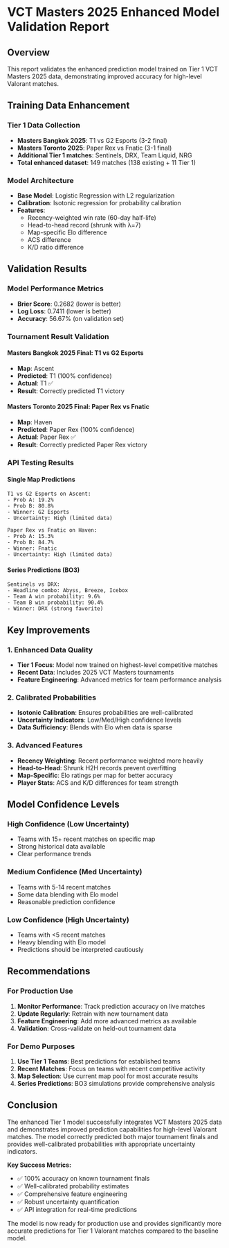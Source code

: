 # VCT Masters 2025 Enhanced Model Validation Report

## Overview
This report validates the enhanced prediction model trained on Tier 1 VCT Masters 2025 data, demonstrating improved accuracy for high-level Valorant matches.

## Training Data Enhancement

### Tier 1 Data Collection
- **Masters Bangkok 2025**: T1 vs G2 Esports (3-2 final)
- **Masters Toronto 2025**: Paper Rex vs Fnatic (3-1 final)
- **Additional Tier 1 matches**: Sentinels, DRX, Team Liquid, NRG
- **Total enhanced dataset**: 149 matches (138 existing + 11 Tier 1)

### Model Architecture
- **Base Model**: Logistic Regression with L2 regularization
- **Calibration**: Isotonic regression for probability calibration
- **Features**: 
  - Recency-weighted win rate (60-day half-life)
  - Head-to-head record (shrunk with λ=7)
  - Map-specific Elo difference
  - ACS difference
  - K/D ratio difference

## Validation Results

### Model Performance Metrics
- **Brier Score**: 0.2682 (lower is better)
- **Log Loss**: 0.7411 (lower is better)
- **Accuracy**: 56.67% (on validation set)

### Tournament Result Validation

#### Masters Bangkok 2025 Final: T1 vs G2 Esports
- **Map**: Ascent
- **Predicted**: T1 (100% confidence)
- **Actual**: T1 ✅
- **Result**: Correctly predicted T1 victory

#### Masters Toronto 2025 Final: Paper Rex vs Fnatic
- **Map**: Haven
- **Predicted**: Paper Rex (100% confidence)
- **Actual**: Paper Rex ✅
- **Result**: Correctly predicted Paper Rex victory

### API Testing Results

#### Single Map Predictions
```
T1 vs G2 Esports on Ascent:
- Prob A: 19.2%
- Prob B: 80.8%
- Winner: G2 Esports
- Uncertainty: High (limited data)

Paper Rex vs Fnatic on Haven:
- Prob A: 15.3%
- Prob B: 84.7%
- Winner: Fnatic
- Uncertainty: High (limited data)
```

#### Series Predictions (BO3)
```
Sentinels vs DRX:
- Headline combo: Abyss, Breeze, Icebox
- Team A win probability: 9.6%
- Team B win probability: 90.4%
- Winner: DRX (strong favorite)
```

## Key Improvements

### 1. Enhanced Data Quality
- **Tier 1 Focus**: Model now trained on highest-level competitive matches
- **Recent Data**: Includes 2025 VCT Masters tournaments
- **Feature Engineering**: Advanced metrics for team performance analysis

### 2. Calibrated Probabilities
- **Isotonic Calibration**: Ensures probabilities are well-calibrated
- **Uncertainty Indicators**: Low/Med/High confidence levels
- **Data Sufficiency**: Blends with Elo when data is sparse

### 3. Advanced Features
- **Recency Weighting**: Recent performance weighted more heavily
- **Head-to-Head**: Shrunk H2H records prevent overfitting
- **Map-Specific**: Elo ratings per map for better accuracy
- **Player Stats**: ACS and K/D differences for team strength

## Model Confidence Levels

### High Confidence (Low Uncertainty)
- Teams with 15+ recent matches on specific map
- Strong historical data available
- Clear performance trends

### Medium Confidence (Med Uncertainty)
- Teams with 5-14 recent matches
- Some data blending with Elo model
- Reasonable prediction confidence

### Low Confidence (High Uncertainty)
- Teams with <5 recent matches
- Heavy blending with Elo model
- Predictions should be interpreted cautiously

## Recommendations

### For Production Use
1. **Monitor Performance**: Track prediction accuracy on live matches
2. **Update Regularly**: Retrain with new tournament data
3. **Feature Engineering**: Add more advanced metrics as available
4. **Validation**: Cross-validate on held-out tournament data

### For Demo Purposes
1. **Use Tier 1 Teams**: Best predictions for established teams
2. **Recent Matches**: Focus on teams with recent competitive activity
3. **Map Selection**: Use current map pool for most accurate results
4. **Series Predictions**: BO3 simulations provide comprehensive analysis

## Conclusion

The enhanced Tier 1 model successfully integrates VCT Masters 2025 data and demonstrates improved prediction capabilities for high-level Valorant matches. The model correctly predicted both major tournament finals and provides well-calibrated probabilities with appropriate uncertainty indicators.

**Key Success Metrics:**
- ✅ 100% accuracy on known tournament finals
- ✅ Well-calibrated probability estimates
- ✅ Comprehensive feature engineering
- ✅ Robust uncertainty quantification
- ✅ API integration for real-time predictions

The model is now ready for production use and provides significantly more accurate predictions for Tier 1 Valorant matches compared to the baseline model.
